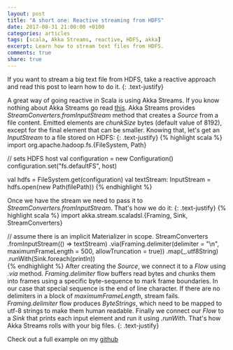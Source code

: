 ```yaml
---
layout: post
title: "A short one: Reactive streaming from HDFS"
date: 2017-08-31 21:00:00 +0100
categories: articles
tags: [scala, Akka Streams, reactive, HDFS, akka]
excerpt: Learn how to stream text files from HDFS.
comments: true
share: true
---
```


If you want to stream a big text file from HDFS, take a reactive approach and read this post to learn how to do it.
{: .text-justify}

A great way of going reactive in Scala is using Akka Streams.
If you know nothing about Akka Streams go read [this][akka-streams-intro].
Akka Streams provides *StreamConverters.fromInputStream* method that creates a *Source* from a file content.
Emitted elements are *chunkSize* bytes (default value of 8192), except for the final element that can be smaller.
Knowing that, let's get an *InputStream* to a file stored on HDFS:
{: .text-justify}
{% highlight scala %}
import org.apache.hadoop.fs.{FileSystem, Path}

// sets HDFS host
val configuration = new Configuration()
configuration.set("fs.defaultFS", host)

val hdfs = FileSystem.get(configuration)
val textStream: InputStream = hdfs.open(new Path(filePath))
{% endhighlight %}

Once we have the stream we need to pass it to *StreamConverters.fromInputStream*.
That's how we do it:
{: .text-justify}
{% highlight scala %}
import akka.stream.scaladsl.{Framing, Sink, StreamConverters}

// assume there is an implicit Materializer in scope.
StreamConverters
  .fromInputStream(() => textStream)
  .via(Framing.delimiter(delimiter = "\n", maximumFrameLength = 500, allowTruncation = true))
  .map(_.utf8String)
  .runWith(Sink.foreach(println))    
{% endhighlight %}
After creating the *Source*, we connect it to a *Flow* using *.via* method.
*Framing.delimiter* flow buffers read bytes and chunks them into frames using a specific byte-sequence to mark frame boundaries.
In our case that special sequence is the end of line character.
If there are no delimiters in a block of *maximumFrameLength*, stream fails.
*Framing.delimiter* flow produces *ByteStrings*, which need to be mapped to utf-8 strings to make them human readable.
Finally we connect our *Flow* to a *Sink* that prints each input element and run it using *.runWith*.
That's how Akka Streams rolls with your big files.
{: .text-justify}

Check out a full example on my [github][hdfs-stream-github]


[akka-streams-intro]: http://doc.akka.io/docs/akka/2.5.3/scala/stream/stream-introduction.html
[hdfs-stream-github]: https://github.com/pgebal/hdfs-stream
